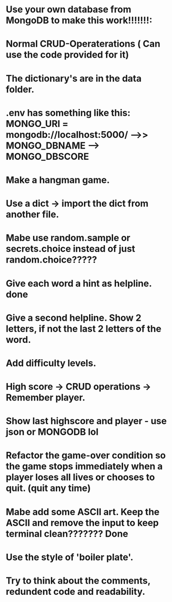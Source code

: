 # Use your own database from MongoDB to make this work!!!!!!!:
# Normal CRUD-Operaterations ( Can use the code provided for it)
# The dictionary's are in the data folder. 
# .env has something like this: MONGO_URI = mongodb://localhost:5000/   -->>   MONGO_DBNAME  -->  MONGO_DBSCORE



# Make a hangman game.

# Use a dict -> import the dict from another file.
# Mabe use random.sample or secrets.choice instead of just random.choice?????
# Give each word a hint as helpline. done
# Give a second helpline. Show 2 letters, if not the last 2 letters of the word.
# Add difficulty levels.
# High score -> CRUD operations -> Remember player.
# Show last highscore and player - use json or MONGODB lol



# Refactor the game-over condition so the game stops immediately when a player loses all lives or chooses to quit. (quit any time)

# Mabe add some ASCII art. Keep the ASCII and remove the input to keep terminal clean??????? Done

# Use the style of 'boiler plate'.
# Try to think about the comments, redundent code and readability.